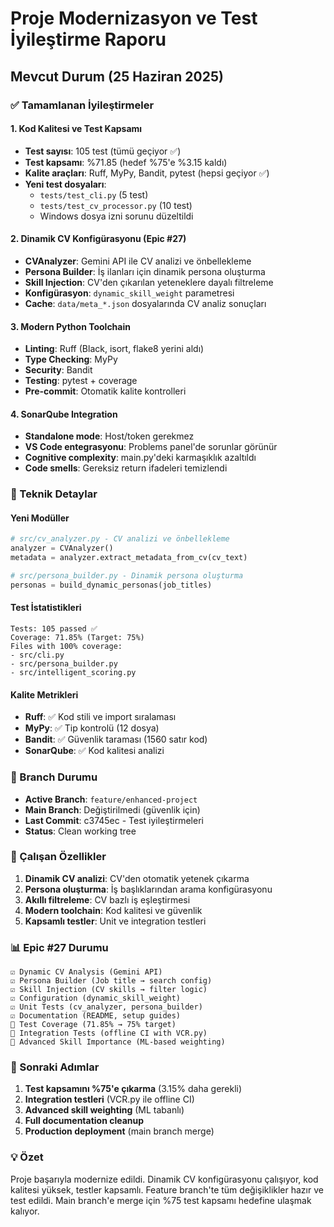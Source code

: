 # Proje Modernizasyon ve Test İyileştirme Raporu

## Mevcut Durum (25 Haziran 2025)

### ✅ Tamamlanan İyileştirmeler

#### 1. Kod Kalitesi ve Test Kapsamı
- **Test sayısı**: 105 test (tümü geçiyor ✅)
- **Test kapsamı**: %71.85 (hedef %75'e %3.15 kaldı)
- **Kalite araçları**: Ruff, MyPy, Bandit, pytest (hepsi geçiyor ✅)
- **Yeni test dosyaları**:
  - `tests/test_cli.py` (5 test)
  - `tests/test_cv_processor.py` (10 test)
  - Windows dosya izni sorunu düzeltildi

#### 2. Dinamik CV Konfigürasyonu (Epic #27)
- **CVAnalyzer**: Gemini API ile CV analizi ve önbellekleme
- **Persona Builder**: İş ilanları için dinamik persona oluşturma
- **Skill Injection**: CV'den çıkarılan yeteneklere dayalı filtreleme
- **Konfigürasyon**: `dynamic_skill_weight` parametresi
- **Cache**: `data/meta_*.json` dosyalarında CV analiz sonuçları

#### 3. Modern Python Toolchain
- **Linting**: Ruff (Black, isort, flake8 yerini aldı)
- **Type Checking**: MyPy
- **Security**: Bandit
- **Testing**: pytest + coverage
- **Pre-commit**: Otomatik kalite kontrolleri

#### 4. SonarQube Integration
- **Standalone mode**: Host/token gerekmez
- **VS Code entegrasyonu**: Problems panel'de sorunlar görünür
- **Cognitive complexity**: main.py'deki karmaşıklık azaltıldı
- **Code smells**: Gereksiz return ifadeleri temizlendi

### 🔧 Teknik Detaylar

#### Yeni Modüller
```python
# src/cv_analyzer.py - CV analizi ve önbellekleme
analyzer = CVAnalyzer()
metadata = analyzer.extract_metadata_from_cv(cv_text)

# src/persona_builder.py - Dinamik persona oluşturma
personas = build_dynamic_personas(job_titles)
```

#### Test İstatistikleri
```
Tests: 105 passed ✅
Coverage: 71.85% (Target: 75%)
Files with 100% coverage:
- src/cli.py
- src/persona_builder.py
- src/intelligent_scoring.py
```

#### Kalite Metrikleri
- **Ruff**: ✅ Kod stili ve import sıralaması
- **MyPy**: ✅ Tip kontrolü (12 dosya)
- **Bandit**: ✅ Güvenlik taraması (1560 satır kod)
- **SonarQube**: ✅ Kod kalitesi analizi

### 📂 Branch Durumu
- **Active Branch**: `feature/enhanced-project`
- **Main Branch**: Değiştirilmedi (güvenlik için)
- **Last Commit**: c3745ec - Test iyileştirmeleri
- **Status**: Clean working tree

### 🚀 Çalışan Özellikler
1. **Dinamik CV analizi**: CV'den otomatik yetenek çıkarma
2. **Persona oluşturma**: İş başlıklarından arama konfigürasyonu
3. **Akıllı filtreleme**: CV bazlı iş eşleştirmesi
4. **Modern toolchain**: Kod kalitesi ve güvenlik
5. **Kapsamlı testler**: Unit ve integration testleri

### 📊 Epic #27 Durumu
```
☑️ Dynamic CV Analysis (Gemini API)
☑️ Persona Builder (Job title → search config)
☑️ Skill Injection (CV skills → filter logic)
☑️ Configuration (dynamic_skill_weight)
☑️ Unit Tests (cv_analyzer, persona_builder)
☑️ Documentation (README, setup guides)
🔄 Test Coverage (71.85% → 75% target)
🔄 Integration Tests (offline CI with VCR.py)
🔄 Advanced Skill Importance (ML-based weighting)
```

### 🎯 Sonraki Adımlar
1. **Test kapsamını %75'e çıkarma** (3.15% daha gerekli)
2. **Integration testleri** (VCR.py ile offline CI)
3. **Advanced skill weighting** (ML tabanlı)
4. **Full documentation cleanup**
5. **Production deployment** (main branch merge)

### 💡 Özet
Proje başarıyla modernize edildi. Dinamik CV konfigürasyonu çalışıyor, kod kalitesi yüksek, testler kapsamlı. Feature branch'te tüm değişiklikler hazır ve test edildi. Main branch'e merge için %75 test kapsamı hedefine ulaşmak kalıyor.
